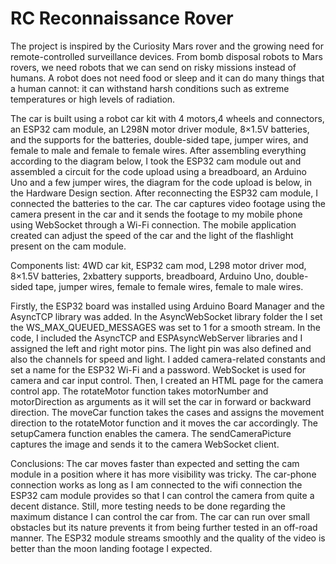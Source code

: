 # RC Reconnaissance Rover

The project is inspired by the Curiosity Mars rover and the growing need for remote-controlled surveillance devices. From bomb disposal robots to Mars rovers, we need robots that we can send on risky missions instead of humans. A robot does not need food or sleep and it can do many things that a human cannot: it can withstand harsh conditions such as extreme temperatures or high levels of radiation.

The car is built using a robot car kit with 4 motors,4 wheels and connectors, an ESP32 cam module, an L298N motor driver module, 8×1.5V batteries, and the supports for the batteries, double-sided tape, jumper wires, and female to male and female to female wires. After assembling everything according to the diagram below, I took the ESP32 cam module out and assembled a circuit for the code upload using a breadboard, an Arduino Uno and a few jumper wires, the diagram for the code upload is below, in the Hardware Design section. After reconnecting the ESP32 cam module, I connected the batteries to the car. The car captures video footage using the camera present in the car and it sends the footage to my mobile phone using WebSocket through a Wi-Fi connection. The mobile application created can adjust the speed of the car and the light of the flashlight present on the cam module.

Components list:
4WD car kit,
ESP32 cam mod,
L298 motor driver mod,
8×1.5V batteries,
2xbattery supports,
breadboard,
Arduino Uno,
double-sided tape,
jumper wires, female to female wires, female to male wires.

Firstly, the ESP32 board was installed using Arduino Board Manager and the AsyncTCP library was added. In the AsyncWebSocket library folder the I set the WS_MAX_QUEUED_MESSAGES was set to 1 for a smooth stream. In the code, I included the AsyncTCP and ESPAsyncWebServer libraries and I assigned the left and right motor pins. The light pin was also defined and also the channels for speed and light. I added camera-related constants and set a name for the ESP32 Wi-Fi and a password. WebSocket is used for camera and car input control. Then, I created an HTML page for the camera control app. The rotateMotor function takes motorNumber and motorDirection as arguments as it will set the car in forward or backward direction. The moveCar function takes the cases and assigns the movement direction to the rotateMotor function and it moves the car accordingly. The setupCamera function enables the camera. The sendCameraPicture captures the image and sends it to the camera WebSocket client.

Conclusions:
The car moves faster than expected and setting the cam module in a position where it has more visibility was tricky. The car-phone connection works as long as I am connected to the wifi connection the ESP32 cam module provides so that I can control the camera from quite a decent distance. Still, more testing needs to be done regarding the maximum distance I can control the car from. The car can run over small obstacles but its nature prevents it from being further tested in an off-road manner. The ESP32 module streams smoothly and the quality of the video is better than the moon landing footage I expected.
